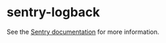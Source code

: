 # sentry-logback

See the [Sentry documentation](https://docs.sentry.io/clients/java/modules/logback/) for more information.
